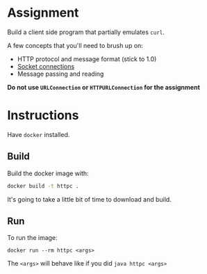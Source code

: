 # Assignment
Build a client side program that partially emulates `curl`.

A few concepts that you'll need to brush up on:
* HTTP protocol and message format (stick to 1.0)
* [Socket connections](https://docs.oracle.com/javase/tutorial/networking/sockets/index.html)
* Message passing and reading

**Do not use `URLConnection` or `HTTPURLConnection` for the assignment**

# Instructions

Have `docker` installed.

## Build

Build the docker image with:

```bash
docker build -t httpc .
```

It's going to take a little bit of time to download and build.

## Run
To run the image:

```
docker run --rm httpc <args>
```

The `<args>` will behave like if you did `java httpc <args>`


